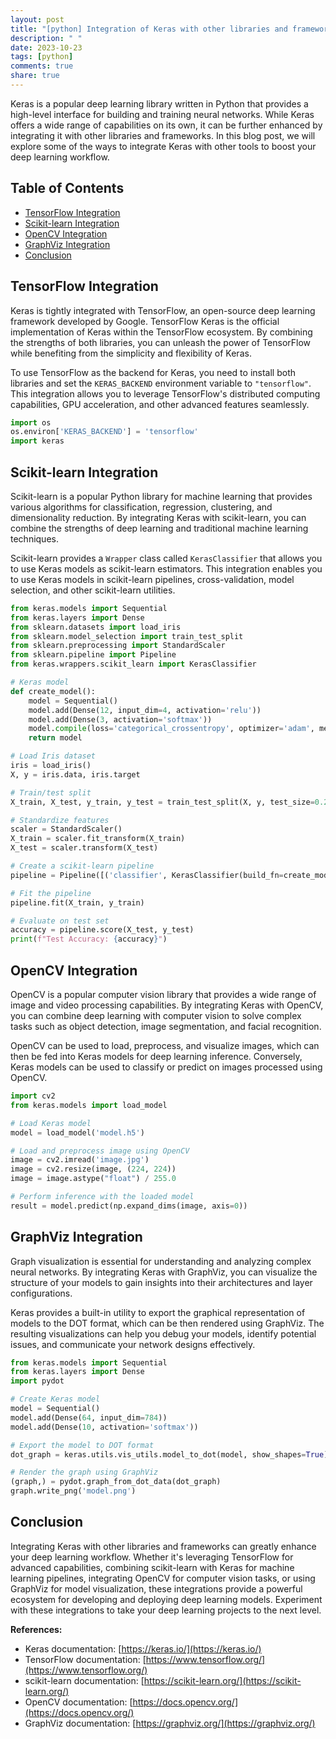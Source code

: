 ```yaml
---
layout: post
title: "[python] Integration of Keras with other libraries and frameworks"
description: " "
date: 2023-10-23
tags: [python]
comments: true
share: true
---
```


Keras is a popular deep learning library written in Python that provides a high-level interface for building and training neural networks. While Keras offers a wide range of capabilities on its own, it can be further enhanced by integrating it with other libraries and frameworks. In this blog post, we will explore some of the ways to integrate Keras with other tools to boost your deep learning workflow.

## Table of Contents
- [TensorFlow Integration](#tensorflow-integration)
- [Scikit-learn Integration](#scikit-learn-integration)
- [OpenCV Integration](#opencv-integration)
- [GraphViz Integration](#graphviz-integration)
- [Conclusion](#conclusion)

## TensorFlow Integration <a id="tensorflow-integration"></a>

Keras is tightly integrated with TensorFlow, an open-source deep learning framework developed by Google. TensorFlow Keras is the official implementation of Keras within the TensorFlow ecosystem. By combining the strengths of both libraries, you can unleash the power of TensorFlow while benefiting from the simplicity and flexibility of Keras.

To use TensorFlow as the backend for Keras, you need to install both libraries and set the `KERAS_BACKEND` environment variable to `"tensorflow"`. This integration allows you to leverage TensorFlow's distributed computing capabilities, GPU acceleration, and other advanced features seamlessly.

```python
import os
os.environ['KERAS_BACKEND'] = 'tensorflow'
import keras
```

## Scikit-learn Integration <a id="scikit-learn-integration"></a>

Scikit-learn is a popular Python library for machine learning that provides various algorithms for classification, regression, clustering, and dimensionality reduction. By integrating Keras with scikit-learn, you can combine the strengths of deep learning and traditional machine learning techniques.

Scikit-learn provides a `Wrapper` class called `KerasClassifier` that allows you to use Keras models as scikit-learn estimators. This integration enables you to use Keras models in scikit-learn pipelines, cross-validation, model selection, and other scikit-learn utilities.

```python
from keras.models import Sequential
from keras.layers import Dense
from sklearn.datasets import load_iris
from sklearn.model_selection import train_test_split
from sklearn.preprocessing import StandardScaler
from sklearn.pipeline import Pipeline
from keras.wrappers.scikit_learn import KerasClassifier

# Keras model
def create_model():
    model = Sequential()
    model.add(Dense(12, input_dim=4, activation='relu'))
    model.add(Dense(3, activation='softmax'))
    model.compile(loss='categorical_crossentropy', optimizer='adam', metrics=['accuracy'])
    return model

# Load Iris dataset
iris = load_iris()
X, y = iris.data, iris.target

# Train/test split
X_train, X_test, y_train, y_test = train_test_split(X, y, test_size=0.2, random_state=42)

# Standardize features
scaler = StandardScaler()
X_train = scaler.fit_transform(X_train)
X_test = scaler.transform(X_test)

# Create a scikit-learn pipeline
pipeline = Pipeline([('classifier', KerasClassifier(build_fn=create_model, epochs=10, batch_size=10))])

# Fit the pipeline
pipeline.fit(X_train, y_train)

# Evaluate on test set
accuracy = pipeline.score(X_test, y_test)
print(f"Test Accuracy: {accuracy}")
```

## OpenCV Integration <a id="opencv-integration"></a>

OpenCV is a popular computer vision library that provides a wide range of image and video processing capabilities. By integrating Keras with OpenCV, you can combine deep learning with computer vision to solve complex tasks such as object detection, image segmentation, and facial recognition.

OpenCV can be used to load, preprocess, and visualize images, which can then be fed into Keras models for deep learning inference. Conversely, Keras models can be used to classify or predict on images processed using OpenCV.

```python
import cv2
from keras.models import load_model

# Load Keras model
model = load_model('model.h5')

# Load and preprocess image using OpenCV
image = cv2.imread('image.jpg')
image = cv2.resize(image, (224, 224))
image = image.astype("float") / 255.0

# Perform inference with the loaded model
result = model.predict(np.expand_dims(image, axis=0))
```

## GraphViz Integration <a id="graphviz-integration"></a>

Graph visualization is essential for understanding and analyzing complex neural networks. By integrating Keras with GraphViz, you can visualize the structure of your models to gain insights into their architectures and layer configurations.

Keras provides a built-in utility to export the graphical representation of models to the DOT format, which can be then rendered using GraphViz. The resulting visualizations can help you debug your models, identify potential issues, and communicate your network designs effectively.

```python
from keras.models import Sequential
from keras.layers import Dense
import pydot

# Create Keras model
model = Sequential()
model.add(Dense(64, input_dim=784))
model.add(Dense(10, activation='softmax'))

# Export the model to DOT format
dot_graph = keras.utils.vis_utils.model_to_dot(model, show_shapes=True).to_string()

# Render the graph using GraphViz
(graph,) = pydot.graph_from_dot_data(dot_graph)
graph.write_png('model.png')
```

## Conclusion <a id="conclusion"></a>

Integrating Keras with other libraries and frameworks can greatly enhance your deep learning workflow. Whether it's leveraging TensorFlow for advanced capabilities, combining scikit-learn with Keras for machine learning pipelines, integrating OpenCV for computer vision tasks, or using GraphViz for model visualization, these integrations provide a powerful ecosystem for developing and deploying deep learning models. Experiment with these integrations to take your deep learning projects to the next level.

**References:**
- Keras documentation: [https://keras.io/](https://keras.io/)
- TensorFlow documentation: [https://www.tensorflow.org/](https://www.tensorflow.org/)
- scikit-learn documentation: [https://scikit-learn.org/](https://scikit-learn.org/)
- OpenCV documentation: [https://docs.opencv.org/](https://docs.opencv.org/)
- GraphViz documentation: [https://graphviz.org/](https://graphviz.org/)
